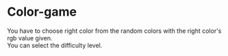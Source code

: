 # Color-game
You have to choose right color from the random colors with the right color's rgb value given.  
You can select the difficulty level. 

